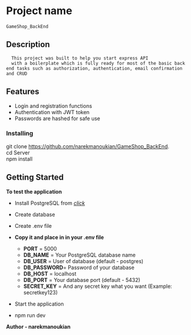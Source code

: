 # Project name
    GameShop_BackEnd
## Description

      This project was built to help you start express API 
      with a boilerplate which is fully ready for most of the basic back end tasks such as authorization, authentication, email confirmation and CRUD

## Features

* Login and registration functions
* Authentication with JWT token
* Passwords are hashed for safe use
 

### Installing

   
git clone https://github.com/narekmanoukian/GameShop_BackEnd. <br>
cd Server<br>
npm install<br>



## Getting Started

**To test the application**

* Install PostgreSQL from <a href = "https://www.postgresql.org">*click*</a>
* Create database 
* Create .env file


* **Copy it and place in in your .env file**
    * <strong>PORT</strong> = 5000
    * <strong>DB_NAME</strong> = Your PostgreSQL database name
    * <strong>DB_USER</strong> = User of database (default - postgres)
    * <strong>DB_PASSWORD</strong>=  Password of your database 
    * <strong>DB_HOST</strong> = localhost
    * <strong>DB_PORT</strong> = Your database port (default - 5432)
    * <strong>SECRET_KEY</strong> = And any secret key what you want (Example: secretkey123)


* Start the application
 * npm run dev


**Author - narekmanoukian**